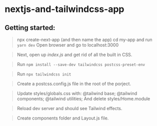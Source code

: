 # nextjs-and-tailwindcss-app
 
## Getting started:
> npx create-next-app (and then name the app)
> cd my-app and run `yarn dev`
> Open browser and go to localhost:3000

> Next, open up *index.js* and get rid of all the built in CSS.

> Run `npm install --save-dev tailwindcss postcss-preset-env`

> Run `npx tailwindcss init`

> Create a postcss.config.js file in the root of the porject.

> Update styles/globals.css with:
@tailwind base;
@tailwind components;
@tailwind utilities;
And delete styles/Home.module

> Reload dev server and should see Tailwind effects.

> Create components folder and Layout.js file.



